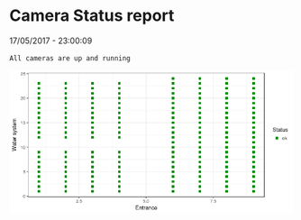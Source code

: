 Camera Status report
================
17/05/2017 - 23:00:09

    All cameras are up and running

![](camreport_files/figure-markdown_github/unnamed-chunk-2-1.png)
